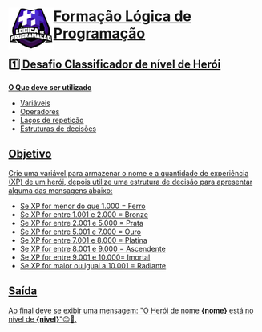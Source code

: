 ﻿<h1>
    <a href="(https://github.com/sezarprog/desafio-nivel-heroi/blob/54d2a3f6ab1100692a6bb088af747d8b8963e88c/logo%20logprog.webp)">
     <img  align="left" width="90px" src="https://github.com/sezarprog/desafio-nivel-heroi/blob/main/logo%20logprog.webp"></ a>
    <span>Formação Lógica de Programação</span>
</h1>
 
## 1️⃣ Desafio Classificador de nível de Herói

**O Que deve ser utilizado**

- Variáveis
- Operadores
- Laços de repetição
- Estruturas de decisões

## Objetivo

Crie uma variável para armazenar o nome e a quantidade de experiência (XP) de um herói, depois utilize uma estrutura de decisão para apresentar alguma das mensagens abaixo:

- Se XP for menor do que 1.000 = Ferro
- Se XP for entre 1.001 e 2.000 = Bronze
- Se XP for entre 2.001 e 5.000 = Prata
- Se XP for entre 5.001 e 7.000 = Ouro
- Se XP for entre 7.001 e 8.000 = Platina
- Se XP for entre 8.001 e 9.000 = Ascendente
- Se XP for entre 9.001 e 10.000= Imortal
- Se XP for maior ou igual a 10.001 = Radiante

## Saída

Ao final deve se exibir uma mensagem:
"O Herói de nome **{nome}** está no nível de **{nivel}**"😊💙.
